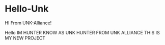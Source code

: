 # Hello-Unk
HI From UNK-Alliance!

Hello IM HUNTER KNOW AS UNK HUNTER FROM UNK ALLIANCE
THIS IS MY NEW PROJECT 
